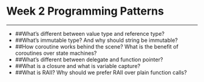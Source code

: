 # Week 2 Programming Patterns
---
* ##What’s different between value type and reference type?
* ##What’s immutable type? And why should string be immutable?
* ##How coroutine works behind the scene? What is the benefit of coroutines over state machines?
* ##What’s different between delegate and function pointer?
* ##What is a closure and what is variable capture?
* ##What is RAII? Why should we prefer RAII over plain function calls?